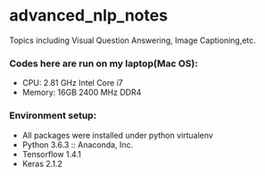 # advanced_nlp_notes
Topics including Visual Question Answering, Image Captioning,etc.

### Codes here are run on my laptop(Mac OS):
- CPU: 2.81 GHz Intel Core i7
- Memory: 16GB 2400 MHz DDR4

### Environment setup:
-  All packages were installed under python virtualenv
- Python 3.6.3 :: Anaconda, Inc.
- Tensorflow 1.4.1
- Keras 2.1.2
